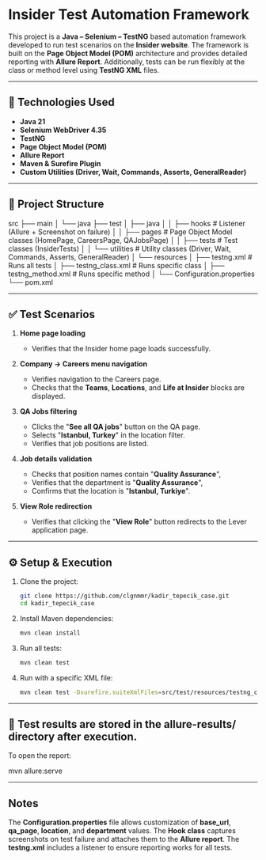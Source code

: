 # Insider Test Automation Framework

This project is a **Java – Selenium – TestNG** based automation framework developed to run test scenarios on the **Insider website**.
The framework is built on the **Page Object Model (POM)** architecture and provides detailed reporting with **Allure Report**.
Additionally, tests can be run flexibly at the class or method level using **TestNG XML** files.

---

## 🚀 Technologies Used

- **Java 21**
- **Selenium WebDriver 4.35**
- **TestNG**
- **Page Object Model (POM)**
- **Allure Report**
- **Maven & Surefire Plugin**
- **Custom Utilities (Driver, Wait, Commands, Asserts, GeneralReader)**

---

## 📂  Project Structure

src
├── main
│   └── java
├── test
│   ├── java
│   │   ├── hooks          # Listener (Allure + Screenshot on failure)
│   │   ├── pages          # Page Object Model classes (HomePage, CareersPage, QAJobsPage)
│   │   ├── tests          # Test classes (InsiderTests)
│   │   └── utilities      # Utility classes (Driver, Wait, Commands, Asserts, GeneralReader)
│   └── resources
│       ├── testng.xml         # Runs all tests
│       ├── testng_class.xml   # Runs specific class
│       ├── testng_method.xml  # Runs specific method
│       └── Configuration.properties
└── pom.xml



---

## ✅ Test Scenarios

1. **Home page loading**  
   - Verifies that the Insider home page loads successfully.  

2. **Company → Careers menu navigation**  
   - Verifies navigation to the Careers page.  
   - Checks that the **Teams**, **Locations**, and **Life at Insider** blocks are displayed.  

3. **QA Jobs filtering**  
   - Clicks the "**See all QA jobs**" button on the QA page.  
   - Selects "**Istanbul, Turkey**" in the location filter.  
   - Verifies that job positions are listed.  

4. **Job details validation**  
   - Checks that position names contain "**Quality Assurance**",  
   - Verifies that the department is "**Quality Assurance**",  
   - Confirms that the location is "**Istanbul, Turkiye**".  

5. **View Role redirection**  
   - Verifies that clicking the "**View Role**" button redirects to the Lever application page.  

---

## ⚙️ Setup & Execution

1. Clone the project:
   ```bash
   git clone https://github.com/clgnmmr/kadir_tepecik_case.git
   cd kadir_tepecik_case

2. Install Maven dependencies:
   ```bash
   mvn clean install

3. Run all tests:
    ```bash
    mvn clean test

4. Run with a specific XML file:
    ```bash
   mvn clean test -Dsurefire.suiteXmlFiles=src/test/resources/testng_class.xml

---
## 📂 Test results are stored in the allure-results/ directory after execution.

  To open the report:

   mvn allure:serve

    
---
## Notes
The **Configuration.properties** file allows customization of **base_url**, **qa_page**, **location**, and **department** values.
The **Hook class** captures screenshots on test failure and attaches them to the **Allure report**.
The **testng.xml** includes a listener to ensure reporting works for all tests.
